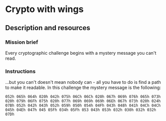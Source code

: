# Crypto with wings

## Description and resources

### Mission brief

Every cryptographic challenge begins with a mystery message you can't read.

### Instructions

...but you can't doesn't mean nobody can - all you have to do is find a path to make it readable. In this challenge the mystery message is the following: 

```
052h 065h 064h 020h 042h 075h 06Ch 06Ch 020h 067h 069h 076h 065h 073h 020h 079h 06Fh 075h 020h 077h 069h 069h 069h 06Eh 067h 073h 020h 024h 07Bh 052h 042h 043h 052h 059h 050h 054h 04Fh 043h 048h 041h 04Ch 04Ch 045h 04Eh 047h 045 05Fh 034h 05Fh 053 043h 053h 032h 030h 032h 032h 07Dh
```